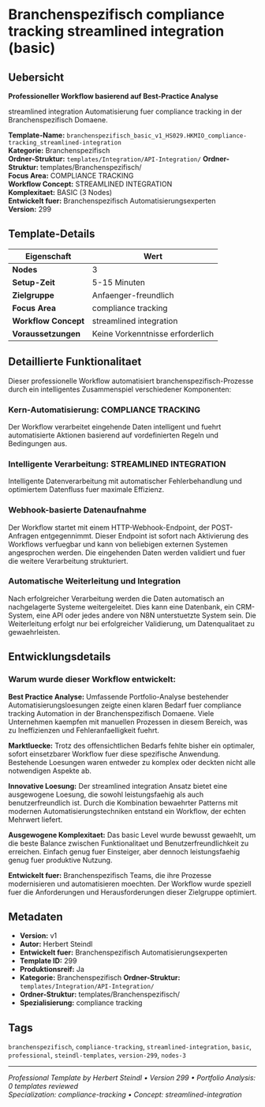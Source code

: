 # Branchenspezifisch compliance tracking streamlined integration (basic)

## Uebersicht

**Professioneller Workflow basierend auf Best-Practice Analyse**

streamlined integration Automatisierung fuer compliance tracking in der Branchenspezifisch Domaene.

**Template-Name:** `branchenspezifisch_basic_v1_HS029.HKMIO_compliance-tracking_streamlined-integration`  
**Kategorie:** Branchenspezifisch  
**Ordner-Struktur:** `templates/Integration/API-Integration/`
**Ordner-Struktur:** templates/Branchenspezifisch/  
**Focus Area:** COMPLIANCE TRACKING  
**Workflow Concept:** STREAMLINED INTEGRATION  
**Komplexitaet:** BASIC (3 Nodes)  
**Entwickelt fuer:** Branchenspezifisch Automatisierungsexperten  
**Version:** 299

## Template-Details

| **Eigenschaft** | **Wert** |
|------------------|----------|
| **Nodes** | 3 |
| **Setup-Zeit** | 5-15 Minuten |
| **Zielgruppe** | Anfaenger-freundlich |
| **Focus Area** | compliance tracking |
| **Workflow Concept** | streamlined integration |
| **Voraussetzungen** | Keine Vorkenntnisse erforderlich |

## Detaillierte Funktionalitaet

Dieser professionelle Workflow automatisiert branchenspezifisch-Prozesse durch ein intelligentes Zusammenspiel verschiedener Komponenten:

### Kern-Automatisierung: COMPLIANCE TRACKING
Der Workflow verarbeitet eingehende Daten intelligent und fuehrt automatisierte Aktionen basierend auf vordefinierten Regeln und Bedingungen aus.

### Intelligente Verarbeitung: STREAMLINED INTEGRATION
Intelligente Datenverarbeitung mit automatischer Fehlerbehandlung und optimiertem Datenfluss fuer maximale Effizienz.

### Webhook-basierte Datenaufnahme
Der Workflow startet mit einem HTTP-Webhook-Endpoint, der POST-Anfragen entgegennimmt. Dieser Endpoint ist sofort nach Aktivierung des Workflows verfuegbar und kann von beliebigen externen Systemen angesprochen werden. Die eingehenden Daten werden validiert und fuer die weitere Verarbeitung strukturiert.

### Automatische Weiterleitung und Integration
Nach erfolgreicher Verarbeitung werden die Daten automatisch an nachgelagerte Systeme weitergeleitet. Dies kann eine Datenbank, ein CRM-System, eine API oder jedes andere von N8N unterstuetzte System sein. Die Weiterleitung erfolgt nur bei erfolgreicher Validierung, um Datenqualitaet zu gewaehrleisten.





## Entwicklungsdetails

### Warum wurde dieser Workflow entwickelt:

**Best Practice Analyse:** Umfassende Portfolio-Analyse bestehender Automatisierungsloesungen zeigte einen klaren Bedarf fuer compliance tracking Automation in der Branchenspezifisch Domaene. Viele Unternehmen kaempfen mit manuellen Prozessen in diesem Bereich, was zu Ineffizienzen und Fehleranfaelligkeit fuehrt.

**Marktluecke:** Trotz des offensichtlichen Bedarfs fehlte bisher ein optimaler, sofort einsetzbarer Workflow fuer diese spezifische Anwendung. Bestehende Loesungen waren entweder zu komplex oder deckten nicht alle notwendigen Aspekte ab.

**Innovative Loesung:** Der streamlined integration Ansatz bietet eine ausgewogene Loesung, die sowohl leistungsfaehig als auch benutzerfreundlich ist. Durch die Kombination bewaehrter Patterns mit modernen Automatisierungstechniken entstand ein Workflow, der echten Mehrwert liefert.

**Ausgewogene Komplexitaet:** Das basic Level wurde bewusst gewaehlt, um die beste Balance zwischen Funktionalitaet und Benutzerfreundlichkeit zu erreichen. Einfach genug fuer Einsteiger, aber dennoch leistungsfaehig genug fuer produktive Nutzung.

**Entwickelt fuer:** Branchenspezifisch Teams, die ihre Prozesse modernisieren und automatisieren moechten. Der Workflow wurde speziell fuer die Anforderungen und Herausforderungen dieser Zielgruppe optimiert.

## Metadaten

- **Version:** v1
- **Autor:** Herbert Steindl
- **Entwickelt fuer:** Branchenspezifisch Automatisierungsexperten
- **Template ID:** 299
- **Produktionsreif:** Ja
- **Kategorie:** Branchenspezifisch
**Ordner-Struktur:** `templates/Integration/API-Integration/`
- **Ordner-Struktur:** templates/Branchenspezifisch/
- **Spezialisierung:** compliance tracking

## Tags

`branchenspezifisch`, `compliance-tracking`, `streamlined-integration`, `basic`, `professional`, `steindl-templates`, `version-299`, `nodes-3`

---

*Professional Template by Herbert Steindl • Version 299 • Portfolio Analysis: 0 templates reviewed*  
*Specialization: compliance-tracking • Concept: streamlined-integration*